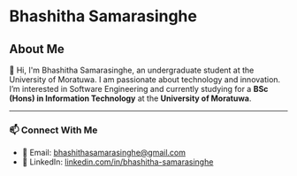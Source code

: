 # Bhashitha Samarasinghe

## About Me

👋 Hi, I'm Bhashitha Samarasinghe, an undergraduate student at the University of Moratuwa. I am passionate about technology and innovation. I’m interested in Software Engineering and currently studying for a **BSc (Hons) in Information Technology** at the **University of Moratuwa**.

---

### 📫 Connect With Me
- 📧 Email: [bhashithasamarasinghe@gmail.com](mailto:bhashithasamarasinghe@gmail.com)
- 💼 LinkedIn: [linkedin.com/in/bhashitha-samarasinghe](https://www.linkedin.com/in/bhashitha-samarasinghe-52b678260/)
